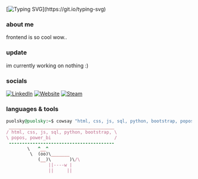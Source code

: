 <!-- **Kr1s7on/Kr1s7on** is a ✨ _special_ ✨ repository because its `README.md` (this file) appears on your GitHub profile. -->
<!-- Typing SVG from DenverCoder1/readme-typing-svg -->
[![Typing SVG](https://readme-typing-svg.demolab.com?font=Urbanist&weight=350&size=36&duration=3300&pause=200&color=A082F7FF&random=false&width=700&lines=hi%2C+im+Kriston!;salut%2C+je+suis+Kriston!;hallo%2C+ich+bin+Kriston!)](https://git.io/typing-svg)

### about me

frontend is so cool wow..

### update

im currently working on nothing :)

### socials

[![LinkedIn](https://img.shields.io/badge/linkedin-0077B5?style=for-the-badge&logo=linkedin&logoColor=white)](https://www.linkedin.com/in/kristonj/)
[![Website](https://img.shields.io/badge/website-000000?style=for-the-badge&logo=About.me&logoColor=white)](https://kriston.netlify.app/)
[![Steam](https://img.shields.io/badge/steam-0079BD?style=for-the-badge&logo=steam&logoColor=white)](https://steamcommunity.com/profiles/76561199004088449)

<!-- <img src="https://github-readme-stats.vercel.app/api/top-langs/?username=Kr1s7on&theme=gruvbox" /> -->

<!-- ![Kr1s7on's GitHub stats](https://github-readme-stats.vercel.app/api?username=Kr1s7on&show_icons=true&theme=gruvbox) -->

<!-- ```ruby
                                                       _____
                                                     /'     `\
  __                                            ___/'         `\
/'  `\_                          _            /'                \
       \________________________( )_________/'                   `\_______
                             _  | |                _
          _                 ( \ |  )  _           ( ) _
       _ ( )                 \ `|  | ( )         _| |/ )
      ( \| | _                `\,  |/'/'        ( \  /'
       \,. |/ )                 |   /'           \  |
         |  /'                  |  |              | |
         | |                                      | |
                                               by Blac...@wsb.freinet.de

``` -->

<!-- ### languages & tools

[![HTML5](https://img.shields.io/badge/HTML5-F16529?style=for-the-badge&logo=html5&logoColor=white)](#)
[![CSS3](https://img.shields.io/badge/CSS3-1572B6?style=for-the-badge&logo=css3&logoColor=white)](#)
[![JavaScript](https://img.shields.io/badge/JavaScript-F7DF1E?style=for-the-badge&logo=javascript&logoColor=black)](#)
[![Python](https://img.shields.io/badge/Python-239120?style=for-the-badge&logo=python&logoColor=white)](#)
[![Bootstrap](https://img.shields.io/badge/Bootstrap-563D7C?style=for-the-badge&logo=bootstrap&logoColor=white)](#)
[![Pop!_OS](https://img.shields.io/badge/Pop!_OS-48B9C7?style=for-the-badge&logo=Pop!_OS&logoColor=white)](#)
[![SQL](https://img.shields.io/badge/SQL-4479A1?style=for-the-badge&logo=sql&logoColor=white)](#)
[![Power BI](https://img.shields.io/badge/Power%20BI-F2C811?style=for-the-badge&logo=power%20bi&logoColor=black)](#) -->

### languages & tools

```ruby
puolsky@puolsky:~$ cowsay "html, css, js, sql, python, bootstrap, popos, power_bi"
 ________________________________________
/ html, css, js, sql, python, bootstrap, \
\ popos, power_bi                        /
 ----------------------------------------
        \   ^__^
         \  (oo)\_______
            (__)\       )\/\
                ||----w |
                ||     ||
```
